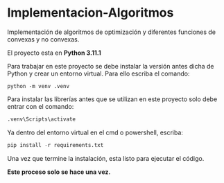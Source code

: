 # Implementacion-Algoritmos

 Implementación de algoritmos de optimización y diferentes funciones de convexas y no convexas.

El proyecto esta en **Python 3.11.1**

Para trabajar en este proyecto se debe instalar la versión antes dicha de Python y crear un entorno virtual. Para ello escriba el comando:

```python-repl
python -m venv .venv
```

Para instalar las librerías antes que se utilizan en este proyecto solo debe entrar con el comando:

```python
.venv\Scripts\activate
```

Ya dentro del entorno virtual en el cmd o powershell, escriba:

```python
pip install -r requirements.txt
```

Una vez que termine la instalación, esta listo para ejecutar el código.


**Este proceso solo se hace una vez.**
